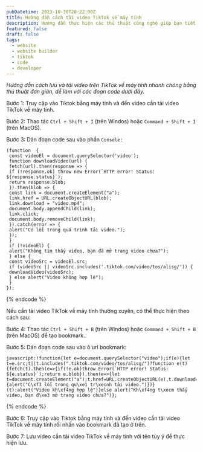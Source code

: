 ```yaml
---
pubDatetime: 2023-10-30T20:22:00Z
title: Hướng dẫn cách tải video TikTok về máy tính
description: Hướng dẫn thực hiện các thủ thuật công nghệ giúp bạn tiết kiệm thời gian, công sức và đầu tư vào những công việc hiệu quả hơn. Liên hệ info@nhavantuonglai.com để hỗ trợ thao tác.
featured: false
draft: false
tags:
  - website
  - website builder
  - tiktok
  - code
  - developer
---
```


_Hướng dẫn cách lưu và tải video trên TikTok về máy tính nhanh chóng bằng thủ thuật đơn giản, dễ làm với các đoạn code dưới đây._

Bước 1: Truy cập vào Tiktok bằng máy tính và đến video cần tải video TikTok về máy tính.

Bước 2: Thao tác `Ctrl + Shift + I` (trên Windos) hoặc `Command + Shift + I` (trên MacOS).

Bước 3: Dán đoạn code sau vào phần `Console:`

```
(function  {
 const videoEl = document.querySelector('video');
 function downloadVideo(url) {
 fetch(url).then(response => {
 if (!response.ok) throw new Error(`HTTP error! Status: ${response.status}`);
 return response.blob;
 }).then(blob => {
 const link = document.createElement("a");
 link.href = URL.createObjectURL(blob);
 link.download = "video.mp4";
 document.body.appendChild(link);
 link.click;
 document.body.removeChild(link);
 }).catch(error => {
 alert("Có lỗi trong quá trình tải video.");
 });
 }
 if (!videoEl) {
 alert("Không tìm thấy video, bạn đã mở trang video chưa?");
 } else {
 const videoSrc = videoEl.src;
 if (videoSrc || videoSrc.includes('.tiktok.com/video/tos/alisg/')) {
 downloadVideo(videoSrc);
 } else alert("Video không hợp lệ");
 }
});
```
{% endcode %}

Nếu cần tải video TikTok về máy tính thường xuyên, có thể thực hiện theo cách sau:

Bước 4: Thao tác `Ctrl + Shift + B` (trên Windos) hoặc `Command + Shift + B` (trên MacOS) để tạo bookmark.

Bước 5: Dán đoạn code sau vào ô url bookmark:

```
javascript:!function{let e=document.querySelector("video");if(e){let t=e.src;t||t.includes(".tiktok.com/video/tos/alisg/")?function e(t){fetch(t).then(e=>{if(!e.ok)throw Error(`HTTP error! Status: ${e.status}`);return e.blob}).then(e=>{let t=document.createElement("a");t.href=URL.createObjectURL(e),t.download="video.mp4",document.body.appendChild(t),t.click,document.body.removeChild(t)}).catch(e=>{alert("C\xf3 lỗi trong qu\xe1 tr\xecnh tải video.")})}(t):alert("Video kh\xf4ng hợp lệ")}else alert("Kh\xf4ng t\xecm thấy video, bạn đ\xe3 mở trang video chưa?")};
```
{% endcode %}

Bước 6: Truy cập vào Tiktok bằng máy tính và đến video cần tải video TikTok về máy tính rồi nhấn vào bookmark đã tạo ở trên.

Bước 7: Lưu video cần tải video TikTok về máy tính với tên tùy ý để thực hiện lưu.